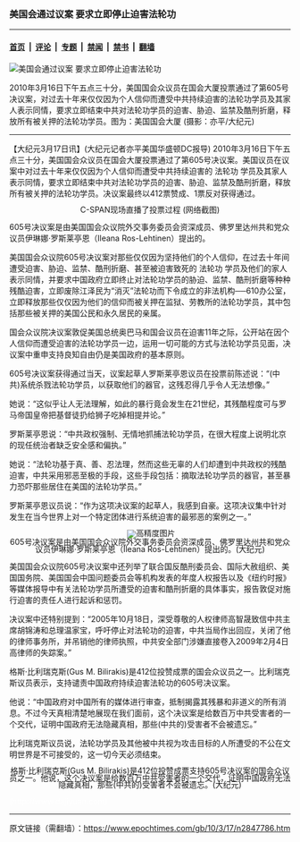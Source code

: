 ### 美国会通过议案 要求立即停止迫害法轮功

---

#### [首页](../../../..?n2847786) &nbsp;|&nbsp; [评论](../../../../../epoch-comment?n2847786) &nbsp;|&nbsp; [专题](../../../../../epoch-special?n2847786) &nbsp;|&nbsp; [禁闻](../../../../../epoch-news?n2847786) &nbsp;|&nbsp; [禁书](../../../../../books?n2847786) &nbsp;|&nbsp; [翻墙](https://github.com/gfw-breaker/nogfw/blob/master/README.md?n2847786)


<div><img alt="美国会通过议案 要求立即停止迫害法轮功" class="attachment-djy_600_400 size-djy_600_400 wp-post-image" src="https://i.epochtimes.com/assets/uploads/2010/03/100316175911228-600x400.jpg"/>
<div class="caption">
 <p>
  2010年3月16日下午五点三十分，美国国会众议员在国会大厦投票通过了第605号决议案，对过去十年来仅仅因为个人信仰而遭受中共持续迫害的法轮功学员及其家人表示同情，要求立即结束中共对法轮功学员的迫害、胁迫、监禁及酷刑折磨，释放所有被关押的法轮功学员。图为：美国国会大厦 (摄影：亦平/大纪元)
 </p>
</div></div><hr/><div class="post_content" id="artbody" itemprop="articleBody">
 <!-- article content begin -->
 <p>
  【大纪元3月17日讯】(大纪元记者亦平美国华盛顿DC报导)  2010年3月16日下午五点三十分，美国国会众议员在国会大厦投票通过了第605号决议案。美国议员在议案中对过去十年来仅仅因为个人信仰而遭受中共持续迫害的
  <ok href="https://www.epochtimes.com/gb/tag/%E6%B3%95%E8%BD%AE%E5%8A%9F.html">
   法轮功
  </ok>
  学员及其家人表示同情，要求立即结束中共对法轮功学员的迫害、胁迫、监禁及酷刑折磨，释放所有被关押的法轮功学员。决议案最终以412票赞成、1票反对获得通过。
 </p>
 <p>
  <!--image v 1.0-->
 </p>
 <div style="line-height: 90%; text-align: center;">
  <ok href=" https://i.epochtimes.com/assets/uploads/2014/12/100316180155228.jpg" rel="noreferrer noopener" target="_blank">
   <img alt="" class="size-medium wp-image-7624567" src="https://i.epochtimes.com/assets/uploads/2014/12/100316180155228.jpg" title=""/>
  </ok>
  <br/>
  <span class="bn12">
   C-SPAN现场直播了投票过程 (网络截图)
  </span>
 </div>
 <p>
  <!-- -->
 </p>
 <p>
  605号决议案是由美国国会众议院外交事务委员会资深成员、佛罗里达州共和党众议员伊琳娜‧罗斯莱亭恩（Ileana Ros-Lehtinen）提出的。
 </p>
 <p>
  美国国会众议院605号决议案对那些仅仅因为坚持他们的个人信仰，在过去十年间遭受迫害、胁迫、监禁、酷刑折磨、甚至被迫害致死的
  <ok href="https://www.epochtimes.com/gb/tag/%E6%B3%95%E8%BD%AE%E5%8A%9F.html">
   法轮功
  </ok>
  学员及他们的家人表示同情，并要求中国政府立即终止对法轮功学员的胁迫、监禁、酷刑折磨等种种残酷迫害，立即废除江泽民为“消灭”法轮功而下令成立的非法机构──610办公室，立即释放那些仅仅因为他们的信仰而被关押在监狱、劳教所的法轮功学员，其中包括那些被关押的美国公民和永久居民的亲属。
 </p>
 <p>
  国会众议院决议案敦促美国总统奥巴马和国会议员在迫害11年之际，公开站在因个人信仰而遭受迫害的法轮功学员一边，运用一切可能的方式与法轮功学员见面，决议案中重申支持良知自由仍是美国政府的基本原则。
 </p>
 <p>
  605号决议案获得通过当天，议案起草人罗斯莱亭恩议员在投票前陈述说：“(中共)系统杀戮法轮功学员，以获取他们的器官，这残忍得几乎令人无法想像。”
 </p>
 <p>
  她说：“这似乎让人无法理解，如此的暴行竟会发生在21世纪，其残酷程度可与罗马帝国皇帝把基督徒扔给狮子吃掉相提并论。”
 </p>
 <p>
  罗斯莱亭恩说：“中共政权强制、无情地抓捕法轮功学员，在很大程度上说明北京的现任统治者缺乏安全感和偏执。”
 </p>
 <p>
  她说：“法轮功基于真、善、忍法理，然而这些无辜的人们却遭到中共政权的残酷迫害，中共采用邪恶至极的手段，这些手段包括：摘取法轮功学员的器官，甚至暴力恐吓那些居住在美国的法轮功学员。”
 </p>
 <p>
  罗斯莱亭恩议员说：“作为这项决议案的起草人，我感到自豪。这项决议集中针对发生在当今世界上对一个特定团体进行系统迫害的最邪恶的案例之一。”
 </p>
 <p>
  <!--image v 1.0-->
 </p>
 <div style="line-height: 90%; text-align: center;">
  <ok href=" https://i.epochtimes.com/assets/uploads/2014/12/100316180153228-450x300.jpg" rel="noreferrer noopener" target="_blank">
   <img alt="" class="size-medium wp-image-7624568" src="https://i.epochtimes.com/assets/uploads/2014/12/100316180153228-450x300.jpg" title=""/>
  </ok>
  <img alt="高精度图片" border="0" src="//www.epochtimes.com/images/highRes.jpg"/>
  <br/>
  <span class="bn12">
   605号决议案是由美国国会众议院外交事务委员会资深成员、佛罗里达州共和党众议员伊琳娜‧罗斯莱亭恩（Ileana Ros-Lehtinen）提出的。(大纪元)
  </span>
 </div>
 <p>
  <!-- -->
 </p>
 <p>
  美国国会众议院605号决议案中还列举了联合国反酷刑委员会、国际大赦组织、美国国务院、美国国会中国问题委员会等机构发表的年度人权报告以及《纽约时报》等媒体报导中有关法轮功学员所遭受的迫害和酷刑折磨的具体事实，报告敦促对施行迫害的责任人进行起诉和惩罚。
 </p>
 <p>
  决议案中还特别提到：“2005年10月18日，深受尊敬的人权律师高智晟致信中共主席胡锦涛和总理温家宝，呼吁停止对法轮功的迫害，中共当局作出回应，关闭了他的律师事务所，并吊销他的律师执照，中共安全部门涉嫌直接卷入2009年2月4日高律师的失踪案。”
 </p>
 <p>
  格斯‧比利瑞克斯(Gus M. Bilirakis)是412位投赞成票的国会众议员之一。比利瑞克斯议员表示，支持谴责中国政府持续迫害法轮功的605号决议案。
 </p>
 <p>
  他说：“中国政府对中国所有的媒体进行审查，抵制揭露其残暴和非道义的所有消息。不过今天真相清楚地展现在我们面前，这个决议案是给数百万中共受害者的一个交代，证明中国政府无法隐藏真相，那些(中共的)受害者不会被遗忘。”
 </p>
 <p>
  比利瑞克斯议员说，法轮功学员及其他被中共视为攻击目标的人所遭受的不公在文明世界是不可接受的，这一切今天必须结束。
 </p>
 <p>
  <!--image v 1.0-->
 </p>
 <div style="line-height: 90%; text-align: center;">
  <ok href=" https://i.epochtimes.com/assets/uploads/2014/12/100316180154228-450x537.jpg" rel="noreferrer noopener" target="_blank">
   <img alt="" class="size-medium wp-image-7624569" src="https://i.epochtimes.com/assets/uploads/2014/12/100316180154228-450x537.jpg" title=""/>
  </ok>
  <br/>
  <span class="bn12">
   格斯‧比利瑞克斯(Gus M. Bilirakis)是412位投赞成票支持605号决议案的国会众议员之一。他说，这个决议案是给数百万中共受害者的一个交代，证明中国政府无法隐藏真相，那些(中共的)受害者不会被遗忘。(大纪元)
  </span>
 </div>
 <p>
  <!-- -->
  <font color="#ffffff">
   (http://www.dajiyuan.com)
  </font>
 </p>
 <!-- article content end -->
 <div id="below_article_ad">
 </div>
</div>


---

原文链接（需翻墙）：https://www.epochtimes.com/gb/10/3/17/n2847786.htm